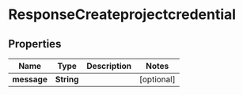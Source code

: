 

# ResponseCreateprojectcredential


## Properties

| Name | Type | Description | Notes |
|------------ | ------------- | ------------- | -------------|
|**message** | **String** |  |  [optional] |



